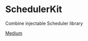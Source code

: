 # SchedulerKit
Combine injectable Scheduler library 

[Medium](https://gleb-radchenko.medium.com/enable-synchronous-testability-of-your-reactive-combine-code-6b0fb69423ff)
